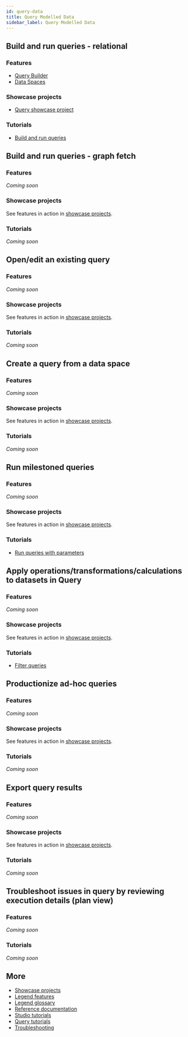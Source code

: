 ```yaml
---
id: query-data
title: Query Modelled Data
sidebar_label: Query Modelled Data
---
```


## Build and run queries - relational

### Features
- [Query Builder](../overview/legend-glossary/#query-builder)
- [Data Spaces](../overview/legend-glossary/#dataspace)

### Showcase projects
- [Query showcase project](../showcases/showcase-projects.md/#query)

### Tutorials
- [Build and run queries](../tutorials/query-builder.md)

## Build and run queries - graph fetch

### Features
_Coming soon_

### Showcase projects
See features in action in [showcase projects](../showcases/showcase-projects.md).

### Tutorials
_Coming soon_

## Open/edit an existing query

### Features
_Coming soon_

### Showcase projects
See features in action in [showcase projects](../showcases/showcase-projects.md).

### Tutorials
_Coming soon_

## Create a query from a data space

### Features
_Coming soon_

### Showcase projects
See features in action in [showcase projects](../showcases/showcase-projects.md).

### Tutorials
_Coming soon_

## Run milestoned queries

### Features
_Coming soon_

### Showcase projects
See features in action in [showcase projects](../showcases/showcase-projects.md).

### Tutorials
- [Run queries with parameters](../tutorials/query-parameter.md)

## Apply operations/transformations/calculations to datasets in Query

### Features
_Coming soon_

### Showcase projects
See features in action in [showcase projects](../showcases/showcase-projects.md).

### Tutorials
- [Filter queries](../tutorials/query-filter.md) 

## Productionize ad-hoc queries

### Features
_Coming soon_

### Showcase projects
See features in action in [showcase projects](../showcases/showcase-projects.md).

### Tutorials
_Coming soon_

## Export query results

### Features
_Coming soon_

### Showcase projects
See features in action in [showcase projects](../showcases/showcase-projects.md).

### Tutorials
_Coming soon_

## Troubleshoot issues in query by reviewing execution details (plan view)

### Features
_Coming soon_

### Tutorials
_Coming soon_

## More
- [Showcase projects](../showcases/showcase-projects.md)
- [Legend features](../overview/legend-features.md)
- [Legend glossary](../overview/legend-glossary.md)
- [Reference documentation](../reference/legend-language.md)
- [Studio tutorials](../tutorials/studio-workspace.md)
- [Query tutorials](../tutorials/query-builder.md)
- [Troubleshooting](./test-troubleshoot.md)